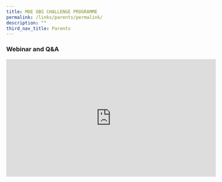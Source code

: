 ```yaml
---
title: MOE OBS CHALLENGE PROGRAMME
permalink: /links/parents/permalink/
description: ""
third_nav_title: Parents
---
```

### Webinar and Q&amp;A
<iframe allowfullscreen="" allow="accelerometer; autoplay; clipboard-write; encrypted-media; gyroscope; picture-in-picture; web-share" frameborder="0" title="YouTube video player" src="https://www.youtube.com/embed/mwO4N268k9c?controls=0" height="315" width="560"></iframe>